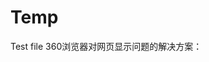 # Temp
Test file
360浏览器对网页显示问题的解决方案：
<meta http-equiv="X-UA-Compatible" content="IE=edge"> 
<meta name= "renderer" content ="webkit">
